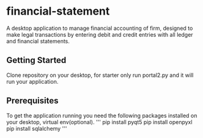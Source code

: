 # financial-statement
A desktop application to manage financial accounting of firm, designed to make legal transactions by entering debit and credit entries with all ledger and financial statements.

## Getting Started
Clone repository on your desktop, for starter only run portal2.py and it will run your application.

## Prerequisites
To get the application running you need the following packages installed on your desktop, virtual env(optional).
'''
pip install pyqt5
pip install openpyxl
pip install sqlalchemy
'''



